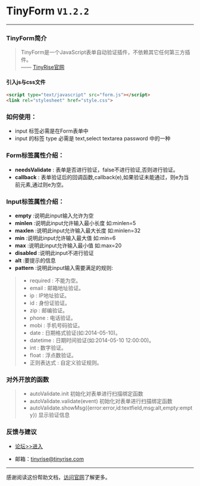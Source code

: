 TinyForm `V1.2.2`
========================
------------------------------------
### TinyForm简介
> TinyForm是一个JavaScript表单自动验证插件，不依赖其它任何第三方插件。    
—— [TinyRise官网](http://www.tinyrise.com)

#### 引入js与css文件
``` html
<script type="text/javascript" src="form.js"></script>
<link rel="stylesheet" href="style.css">
```
### 如何使用：
- input 标签必需是在Form表单中
- input 的标签 type 必需是 text,select textarea password 中的一种

### Form标签属性介绍：
- **needsValidate** : 表单是否进行验证，false不进行验证,否则进行验证。
- **callback** : 表单验证后的回调函数,callback(e),如果验证未能通过，则e为当前元素,通过则e为空。

### Input标签属性介绍：
- **empty** :说明此input输入允许为空
- **minlen** :说明此input允许输入最小长度 如:minlen=5
- **maxlen** :说明此input允许输入最大长度 如:minlen=32
- **min** :说明此input允许输入最大值 如:min=6
- **max** :说明此input允许输入最小值 如:max=20
- **disabled** :说明此input不进行验证
- **alt** :要提示的信息
- **pattern** :说明此input输入需要满足的规则:
> - required : 不能为空。
> - email : 邮箱地址验证。
> - ip : IP地址验证。
> - id : 身份证验证。
> - zip : 邮编验证。
> - phone : 电话验证。
> - mobi : 手机号码验证。
> - date : 日期格式验证(如:2014-05-10)。
> - datetime : 日期时间验证(如:2014-05-10 12:00:00)。
> - int : 数字验证。
> - float : 浮点数验证。
> - 正则表达式 : 自定义验证规则。

### 对外开放的函数
> - autoValidate.init 初始化对表单进行扫描绑定函数
> - autoValidate.validate(event) 初始化对表单进行扫描绑定函数
> - autoValidate.showMsg({error:error,id:textfield,msg:alt,empty:empty}) 显示验证信息


[pic]: (https://tfsimg.alipay.com/images/mobilecodec/T19QJdXjlXXXXXXXXX)

### 反馈与建议

- [论坛>>进入](http://www.tinyrise.com)

- 邮箱：<tinyrise@tinyrise.com>

---------
感谢阅读这份帮助文档，[访问官网](http://www.tinyrise.com)了解更多。
